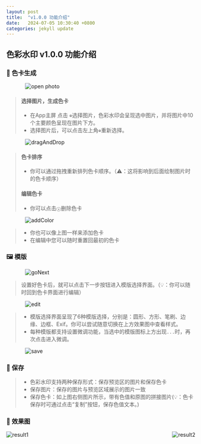 ```yaml
---
layout: post
title:  "v1.0.0 功能介绍"
date:   2024-07-05 10:30:40 +0800
categories: jekyll update
---
```


## 色彩水印 v1.0.0 功能介绍

### 🎨 色卡生成

<img src="{{ site.baseurl }}/assets/features/1.png" alt="open photo" style="display: block; max-width: 80%; margin: 0 auto;" />

> #### 选择图片，生成色卡
> - 在App主屏 点击 `⊕`选择图片，色彩水印会呈现选中图片，并将图片中10个主要颜色呈现在图片下方。
> - 选择图片后，可以点击左上角`⊕`重新选择。

<img src="{{ site.baseurl }}/assets/features/dragAndDrop.png" alt="dragAndDrop" style="display: block; max-width: 80%; margin: 0 auto;" />

> #### 色卡排序
> - 你可以通过拖拽重新排列色卡顺序。（⚠️：这将影响到后面绘制图片时的色卡顺序）
> #### 编辑色卡
> - 你可以点击`ⓧ`删除色卡

<img src="{{ site.baseurl }}/assets/features/addColor.png" alt="addColor" style="display: block; max-width: 80%; margin: 0 auto;" />

> - 你也可以像上图一样来添加色卡
> - 在编辑中您可以随时重置回最初的色卡


### 🖼️ 模版

<img src="{{ site.baseurl }}/assets/features/goNext.png" alt="goNext" style="display: block; max-width: 80%; margin: 0 auto;" />

> 设置好色卡后，就可以点击下一步按钮进入模版选择界面。（💡：你可以随时回到色卡界面进行编辑）

<img src="{{ site.baseurl }}/assets/features/edit.png" alt="edit" style="display: block; max-width: 80%; margin: 0 auto;" />

> - 模版选择界面呈现了6种模版选择，分别是：圆形、方形、笔刷、边缘、边框、Exif。你可以尝试随意切换在上方效果图中查看样式。
> - 每种模版都支持设置微调功能，当选中的模版图标上方出现`...`时，再次点击进入微调。

<img src="{{ site.baseurl }}/assets/features/save.png" alt="save" style="display: block; max-width: 80%; margin: 0 auto;" />

### 💾 保存

> - 色彩水印支持两种保存形式：保存预览区的图片和保存色卡
> - 保存图片：保存的图片与预览区域展示的图片一致
> - 保存色卡：如上图右侧图片所示，带有色值和原图的拼接图片(💡：色卡保存时可通过点击“复制”按钮，保存色值文本。)

### 💫 效果图

<div style="display: flex; flex-wrap: wrap; justify-content: space-between;">
  <img src="{{ site.baseurl }}/assets/features/result1.png" alt="result1" style="style="margin: 3px 0;" />
  <img src="{{ site.baseurl }}/assets/features/result2.png" alt="result2" style="style="margin: 3px 0;" />
</div>


